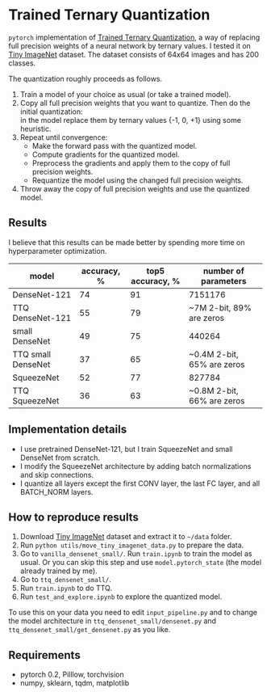 # Trained Ternary Quantization
`pytorch` implementation of [Trained Ternary Quantization](https://arxiv.org/abs/1612.01064), a way of replacing full precision weights of a neural network by ternary values. I tested it on [Tiny ImageNet](https://tiny-imagenet.herokuapp.com/) dataset. The dataset consists of 64x64 images and has 200 classes.

The quantization roughly proceeds as follows.
1. Train a model of your choice as usual (or take a trained model).
2. Copy all full precision weights that you want to quantize. Then do the initial quantization:  
in the model replace them by ternary values {-1, 0, +1} using some heuristic.
3. Repeat until convergence:
   * Make the forward pass with the quantized model.
   * Compute gradients for the quantized model.
   * Preprocess the gradients and apply them to the copy of full precision weights.
   * Requantize the model using the changed full precision weights.
4. Throw away the copy of full precision weights and use the quantized model.

## Results
I believe that this results can be made better by spending more time on hyperparameter optimization.

| model | accuracy, % | top5 accuracy, % | number of parameters |
| --- | --- | --- | --- |
| DenseNet-121 | 74 | 91 | 7151176 |
| TTQ DenseNet-121 | 55 | 79 | ~7M 2-bit, 89% are zeros |
| small DenseNet | 49 | 75 | 440264 |
| TTQ small DenseNet | 37 | 65 | ~0.4M 2-bit, 65% are zeros |
| SqueezeNet | 52 | 77 | 827784 |
| TTQ SqueezeNet | 36 | 63 | ~0.8M 2-bit, 66% are zeros |

## Implementation details
* I use pretrained DenseNet-121, but I train SqueezeNet and small DenseNet from scratch.
* I modify the SqueezeNet architecture by adding batch normalizations and skip connections.
* I quantize all layers except the first CONV layer, the last FC layer, and all BATCH_NORM layers.


## How to reproduce results

1. Download [Tiny ImageNet](https://tiny-imagenet.herokuapp.com/) dataset and extract it to `~/data` folder.
2. Run `python utils/move_tiny_imagenet_data.py` to prepare the data.
3. Go to `vanilla_densenet_small/`. Run `train.ipynb` to train the model as usual. 
Or you can skip this step and use `model.pytorch_state` (the model already trained by me).
4. Go to `ttq_densenet_small/`.
5. Run `train.ipynb` to do TTQ.
6. Run `test_and_explore.ipynb` to explore the quantized model.

To use this on your data you need to edit `input_pipeline.py` and to change the model architecture in `ttq_densenet_small/densenet.py` and `ttq_densenet_small/get_densenet.py` as you like.

## Requirements
* pytorch 0.2, Pilllow, torchvision
* numpy, sklearn, tqdm, matplotlib
